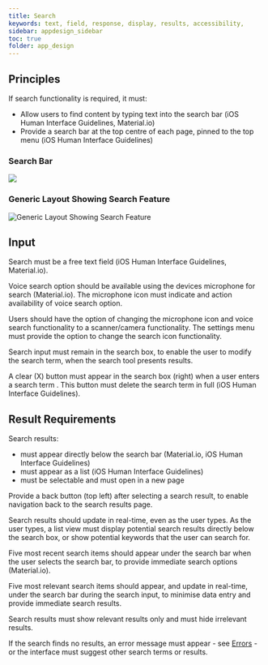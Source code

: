 ```yaml
---
title: Search 
keywords: text, field, response, display, results, accessibility, 
sidebar: appdesign_sidebar
toc: true
folder: app_design 
---
```


## Principles 
If search functionality is required, it must:
* Allow users to find content by typing text into the search bar (iOS Human Interface Guidelines, Material.io)
* Provide a search bar at the top centre of each page, pinned to the top menu (iOS Human Interface Guidelines)

### Search Bar 
<img src="{{ '/images/examples/design-standards-navigation-search-input.png' | prepend: site.baseurl }}" style="max-width: 2000px">

### Generic Layout Showing Search Feature
<img class="img-responsive img-thumbnail" alt="Generic Layout Showing Search Feature" src="{{ '/images/examples/design-standards-navigation-search-search-example.png' | prepend: site.baseurl }}">

## Input
Search must be a free text field (iOS Human Interface Guidelines, Material.io).  

Voice search option should be available using the devices microphone for search (Material.io).  The microphone icon must indicate and action availability of voice search option.   
 
Users should have the option of changing the microphone icon and voice search functionality to a scanner/camera functionality.  The settings menu must provide the option to change the search icon functionality.  

Search input must remain in the search box, to enable the user to modify the search term, when the search tool presents results.  
  
A clear (X) button must appear in the search box (right) when a user enters a search term . This button must delete the search term in full (iOS Human Interface Guidelines).  

## Result Requirements

Search results:
* must appear directly below the search bar (Material.io, iOS Human Interface Guidelines)  
* must appear as a list (iOS Human Interface Guidelines)  
* must be selectable and must open in a new page  

Provide a back button (top left) after selecting a search result, to enable navigation back to the search results page.  
  
Search results should update in real-time, even as the user types.  As the user types, a list view must display potential search results directly below the search box, or show potential keywords that the user can search for.  

Five most recent search items should appear under the search bar when the user selects the search bar, to provide immediate search options (Material.io).

Five most relevant search items should appear, and update in real-time, under the search bar during the search input, to minimise data entry and provide immediate search results.  
  
Search results must show relevant results only and must hide irrelevant results.  

If the search finds no results, an error message must appear - see [Errors]({{site.baseurl}}/standards/errors) - or the interface must suggest other search terms or results.  

